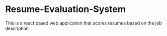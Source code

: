 # Resume-Evaluation-System
This is a react based web application that scores resumes based on the job description
